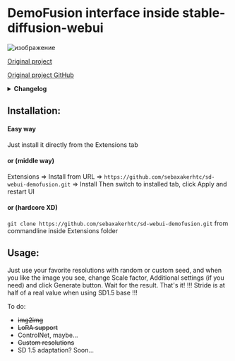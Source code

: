 # DemoFusion interface inside stable-diffusion-webui

![изображение](https://github.com/sebaxakerhtc/sd-webui-demofusion/assets/32651506/801c9eee-1d37-40b3-83fe-509562c5c9fc)

[Original project](https://ruoyidu.github.io/demofusion/demofusion.html) 

[Original project GitHub](https://github.com/PRIS-CV/DemoFusion)

<details>
<summary><b>Changelog</b></summary>

10.04.2024
- added custom resolutions
- rebuild UI
- removed lowvram (Doesn't work with custom resolutions. Only square images works)<br />
	maybe... some day I will try to solve it. But not now.
- SD1.5 support!
- maybe something else...

03.04.2024
- fixed paths with thanks to [@w-e-w](https://github.com/w-e-w)
- added to Extensions list of Automatic1111

30.03.2024
- added img2img
- added clip_skip option
- comact interface
- added random seed button
- added option for multidecoder
- redesign
- added `torch_dtype=torch.float16` for VAEs
- other optimizations

29.03.2024
- Removed HuggingFace because in a1111 nobody use it
- added VAE support
- added LoRA and lora_scale(weight) support
- random seed on load
- other optimizations

28.03.2024
- Added support for stable diffusion files
- Added support for custom HuggingFace models
- Rebuild UI
- something else?
</details>

## Installation:
#### Easy way
Just install it directly from the Extensions tab

#### or (middle way)

Extensions => Install from URL => `https://github.com/sebaxakerhtc/sd-webui-demofusion.git` => Install
Then switch to installed tab, click Apply and restart UI

#### or (hardcore XD)

`git clone https://github.com/sebaxakerhtc/sd-webui-demofusion.git` from commandline inside Extensions folder

## Usage:
Just use your favorite resolutions with random or custom seed, and when you like the image you see,
change Scale factor, Additional settings (if you need) and click Generate button. Wait for the result. That's it!
!!! Stride is at half of a real value when using SD1.5 base !!!

To do:
- ~~img2img~~
- ~~LoRA support~~
- ControlNet, maybe...
- ~~Custom resolutions~~
- SD 1.5 adaptation? Soon...
